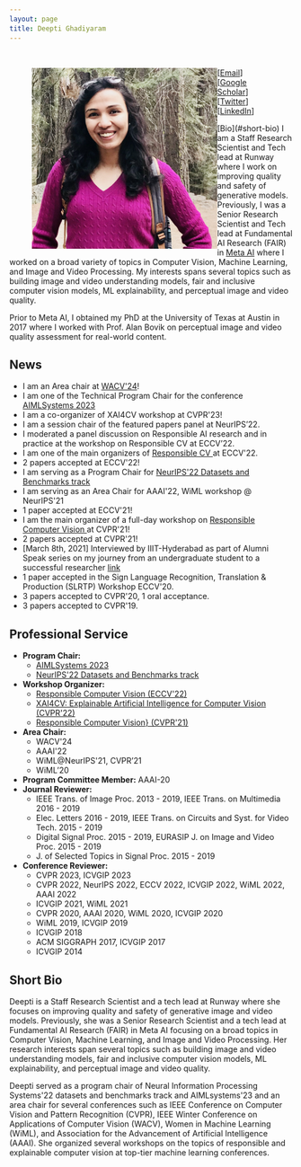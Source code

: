 ```yaml
---
layout: page
title: Deepti Ghadiyaram
---
```

<br>
<figure>
 <img align="left" src="/assets/img/deepti_pic_cropped.png" width="330">
<figcaption> [<a href="mailto: deeptigp9 [at] gmail [dot] com">Email</a>] [<a href="https://scholar.google.com/citations?user=NyKCrmoAAAAJ&hl=en&authuser=1">Google Scholar</a>] 
 [<a href="https://twitter.com/deeptigp">Twitter</a>] 
 [<a href="https://www.linkedin.com/in/deeptigp/">LinkedIn</a>] 
 </figcaption>
</figure>
[Bio](#short-bio)
I am a Staff Research Scientist and Tech lead at Runway where I work on improving quality and safety of generative models. Previously, I was a Senior Research Scientist and Tech lead at Fundamental AI Research (FAIR) in <a href="https://ai.facebook.com/research/"> Meta AI</a> where I worked on a broad variety of topics in Computer Vision, Machine Learning, and Image and Video Processing. My interests spans several topics such as building image and video understanding models, fair and inclusive computer vision models, ML explainability, and perceptual image and video quality.

Prior to Meta AI, I obtained my PhD at the University of Texas at Austin in 2017 where I worked with Prof. Alan Bovik on perceptual image and video quality assessment for real-world content. 

## News
- I am an Area chair at <a href="https://wacv2024.thecvf.com/"> WACV'24</a>!
- I am one of the Technical Program Chair for the conference <a href="https://www.aimlsystems.org/2023/">AIMLSystems 2023</a>
- I am a co-organizer of XAI4CV workshop at CVPR'23!
- I am a session chair of the featured papers panel at NeurIPS’22.
- I moderated a panel discussion on Responsible AI research and in practice at the workshop on Responsible CV at ECCV’22.
- I am one of the main organizers of <a href="https://sites.google.com/view/rcv-at-eccv-2022/home"> Responsible CV </a> at ECCV'22.
- 2 papers accepted at ECCV'22!
- I am serving as a Program Chair for <a href="https://neurips.cc/Conferences/2022/CallForDatasetsBenchmarks"> NeurIPS'22 Datasets and Benchmarks track </a>
- I am serving as an Area Chair for AAAI'22, WiML workshop @ NeurIPS'21
- 1 paper accepted at ECCV'21!
- I am the main organizer of a full-day workshop on <a href="https://sites.google.com/view/rcv-cvpr2021"> Responsible Computer Vision </a> at CVPR'21! 
- 2 papers accepted at CVPR'21!
- [March 8th, 2021] Interviewed by IIIT-Hyderabad as part of Alumni Speak series on my journey from an undergraduate student to a successful researcher <a href="https://www.youtube.com/watch?v=aELF0h8fqfo"> link </a> 
- 1 paper accepted in the Sign Language Recognition, Translation & Production (SLRTP) Workshop  ECCV'20.
- 3 papers accepted to CVPR'20, 1 oral acceptance.
- 3 papers accepted to CVPR'19.


## Professional Service
- **Program Chair:**
    - <a href="https://www.aimlsystems.org/2023/">AIMLSystems 2023</a>
    - <a href="https://neurips.cc/Conferences/2022/CallForDatasetsBenchmarks">NeurIPS'22 Datasets and Benchmarks track </a>
- **Workshop Organizer:** 
   - <a href="https://sites.google.com/view/rcv-at-eccv-2022/home"> Responsible Computer Vision (ECCV'22) </a>
   - <a href="https://xai4cv.github.io/workshop"> XAI4CV: Explainable Artificial Intelligence for Computer Vision (CVPR'22) </a>
   - <a href="https://sites.google.com/view/rcv-cvpr2021"> Responsible Computer Vision} (CVPR'21) </a>
- **Area Chair:**
    - WACV'24
    - AAAI'22
    - WiML@NeurIPS'21, CVPR’21
    - WiML’20
- **Program Committee Member:** AAAI-20
- **Journal Reviewer:** 
   - IEEE Trans. of Image Proc. 2013 - 2019, IEEE Trans. on Multimedia 2016 - 2019
   - Elec. Letters 2016 - 2019, IEEE Trans. on Circuits and Syst. for Video Tech. 2015 - 2019
   - Digital Signal Proc. 2015 - 2019, EURASIP J. on Image and Video Proc. 2015 - 2019
   - J. of Selected Topics in Signal Proc. 2015 - 2019
- **Conference Reviewer:** 
    - CVPR 2023, ICVGIP 2023
    - CVPR 2022, NeurIPS 2022, ECCV 2022, ICVGIP 2022, WiML 2022, AAAI 2022
    - ICVGIP 2021, WiML 2021
    - CVPR 2020, AAAI 2020, WiML 2020, ICVGIP 2020
    - WiML 2019, ICVGIP 2019
    - ICVGIP 2018
    - ACM SIGGRAPH 2017, ICVGIP 2017
    - ICVGIP 2014
 
## Short Bio
Deepti is a Staff Research Scientist and a tech lead at Runway where she focuses on improving quality and safety of generative image and video models. Previously, she was a Senior Research Scientist and a tech lead at Fundamental AI Research (FAIR) in Meta AI focusing on a broad topics in Computer Vision, Machine Learning, and Image and Video Processing. Her research interests span several topics such as building image and video understanding models, fair and inclusive computer vision models, ML explainability, and perceptual image and video quality.

Deepti served as a program chair of Neural Information Processing Systems'22 datasets and benchmarks track and AIMLsystems'23 and an area chair for several conferences such as IEEE Conference on Computer Vision and Pattern Recognition (CVPR), IEEE Winter Conference on Applications of Computer Vision (WACV), Women in Machine Learning (WiML), and Association for the Advancement of Artificial Intelligence (AAAI). She organized several workshops on the topics of responsible and explainable computer vision at top-tier machine learning conferences.


